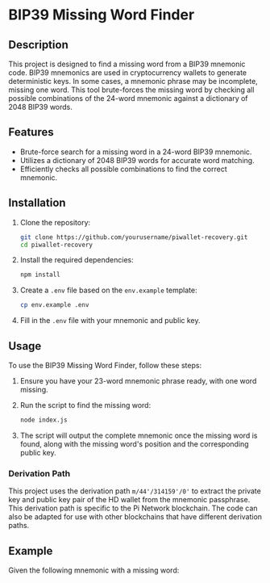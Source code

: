 # BIP39 Missing Word Finder

## Description

This project is designed to find a missing word from a BIP39 mnemonic code. BIP39 mnemonics are used in cryptocurrency wallets to generate deterministic keys. In some cases, a mnemonic phrase may be incomplete, missing one word. This tool brute-forces the missing word by checking all possible combinations of the 24-word mnemonic against a dictionary of 2048 BIP39 words.

## Features

- Brute-force search for a missing word in a 24-word BIP39 mnemonic.
- Utilizes a dictionary of 2048 BIP39 words for accurate word matching.
- Efficiently checks all possible combinations to find the correct mnemonic.

## Installation

1. Clone the repository:
   ```bash
   git clone https://github.com/yourusername/piwallet-recovery.git
   cd piwallet-recovery
   ```

2. Install the required dependencies:
   ```bash
   npm install
   ```

3. Create a `.env` file based on the `env.example` template:
   ```bash
   cp env.example .env
   ```

4. Fill in the `.env` file with your mnemonic and public key.

## Usage

To use the BIP39 Missing Word Finder, follow these steps:

1. Ensure you have your 23-word mnemonic phrase ready, with one word missing.
   
2. Run the script to find the missing word:
   ```bash
   node index.js
   ```

3. The script will output the complete mnemonic once the missing word is found, along with the missing word's position and the corresponding public key.

### Derivation Path

This project uses the derivation path `m/44'/314159'/0'` to extract the private key and public key pair of the HD wallet from the mnemonic passphrase. This derivation path is specific to the Pi Network blockchain. The code can also be adapted for use with other blockchains that have different derivation paths.

## Example

Given the following mnemonic with a missing word:
